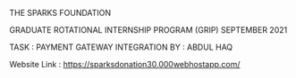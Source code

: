THE SPARKS FOUNDATION

GRADUATE ROTATIONAL INTERNSHIP PROGRAM (GRIP)
SEPTEMBER 2021

TASK : PAYMENT GATEWAY INTEGRATION
BY : ABDUL HAQ

Website Link : https://sparksdonation30.000webhostapp.com/
